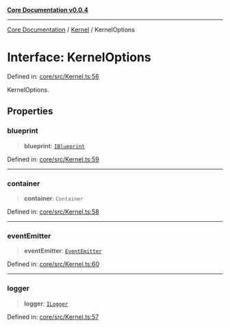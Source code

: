 [**Core Documentation v0.0.4**](../../README.md)

***

[Core Documentation](../../modules.md) / [Kernel](../README.md) / KernelOptions

# Interface: KernelOptions

Defined in: [core/src/Kernel.ts:56](https://github.com/stonemjs/core/blob/8c14a336c794eb98d8513b950cb1c2786962eaaf/src/Kernel.ts#L56)

KernelOptions.

## Properties

### blueprint

> **blueprint**: [`IBlueprint`](../../declarations/type-aliases/IBlueprint.md)

Defined in: [core/src/Kernel.ts:59](https://github.com/stonemjs/core/blob/8c14a336c794eb98d8513b950cb1c2786962eaaf/src/Kernel.ts#L59)

***

### container

> **container**: `Container`

Defined in: [core/src/Kernel.ts:58](https://github.com/stonemjs/core/blob/8c14a336c794eb98d8513b950cb1c2786962eaaf/src/Kernel.ts#L58)

***

### eventEmitter

> **eventEmitter**: [`EventEmitter`](../../events/EventEmitter/classes/EventEmitter.md)

Defined in: [core/src/Kernel.ts:60](https://github.com/stonemjs/core/blob/8c14a336c794eb98d8513b950cb1c2786962eaaf/src/Kernel.ts#L60)

***

### logger

> **logger**: [`ILogger`](../../declarations/interfaces/ILogger.md)

Defined in: [core/src/Kernel.ts:57](https://github.com/stonemjs/core/blob/8c14a336c794eb98d8513b950cb1c2786962eaaf/src/Kernel.ts#L57)
